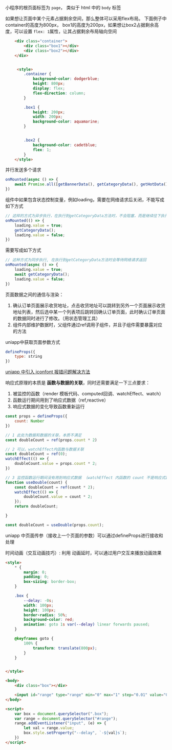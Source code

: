 小程序的根页面标签为 `page`， 类似于 html 中的 `body` 标签


如果想让页面中某个元素占据剩余空间，那么整体可以采用flex布局。
下面例子中 container的高度为800px， box1的高度为200px，如果想让box2占据剩余高度，可以设置 `flex: 1`属性，让其占据剩余布局轴向空间
```html
    <div class="container">
        <div class="box1"></div>
        <div class="box2"></div>
    </div>


     <style>
        .container {
            background-color: dodgerblue;
            height: 800px;
            display: flex;
            flex-direction: column;
        }

        .box1 {
            height: 200px;
            width: 200px;
            background-color: aquamarine;
        }


        .box2 {
            background-color: cadetblue;
            flex: 1;
        }
    </style>
```


并行发送多个请求
```js
onMounted(async () => {
    await Promise.all([getBannerData(), getCategoryData(), getHotData()])
})
```

组件中如果包含状态控制变量，例如loading，需要在网络请求后关闭，不能写成如下方式
```js
// 这样的方式为异步执行，在执行到getCategoryData方法时，不会阻塞，而是继续往下执行，此时状态改变后网路请求可能还没完成
onMounted(() => {
    loading.value = true;
    getCategoryData();
    loading.value = false;
})
```
需要写成如下方式
```js
// 这种方式为同步执行, 在执行到getCategoryData方法时会等待网络请求返回
onMounted(async () => {
    loading.value = true;
    await getCategoryData();
    loading.value = false;
})
```


页面数据之间的通信与渲染：
1. 确认订单页面展示收货地址，点击收货地址可以跳转到另外一个页面展示收货地址列表，然后选中某一个列表项后跳转回确认订单页面，此时确认订单页面的数据同时进行了修改。（用状态管理工具）
2. 组件内部维护数据时，父组件通过ref调用子组件，并且子组件需要暴露对应的方法



uniapp中获取页面参数方式
```js
defineProps({
    type: string
})
```


[uniapp 中引入 iconfont 报错问题解决方法](https://ask.dcloud.net.cn/article/35443)


响应式原理的本质是 **函数与数据的关联**，同时还需要满足一下三点要求：
1. 被监控的函数（render 模板代码、computed回调、watchEffect、watch）
2. 函数运行期间用到了响应式数据（ref,reactive）
3. 响应式数据的变化导致函数重新运行

```js
const props = defineProps({
    count: Number
})

// 1 此处为数据和数据的关联，本质不满足
const doubleCount = ref(props.count * 2)

// 2 可以，watchEffect内函数与数据关联
const doubleCount = ref(0);
watchEffect(() => {
    doubleCount.value = props.count * 2;
})

// 3 监控函数运行期间没有用到响应式数据 （watchEffect 内函数的 count 不是响应式数据）
function useDouble(count) {
    const doubleCount = ref(count * 2);
    watchEffect(() => {
        doubleCount.value = count * 2;
    });
    return doubleCount;

}

const doubleCount = useDouble(props.count);
```


uniapp 中页面传参（接收上一个页面的参数）可以通过defineProps进行接收和处理


时间动画（交互动画技巧）: 利用 动画延时，可以通过用户交互来播放动画效果

```html
<style>
    * {
        margin: 0;
        padding: 0;
        box-sizing: border-box;
    }

    .box {
        --delay: -0s;
        width: 100px;
        height: 100px;
        border-radius: 50%;
        background-color: red;
        animation: goto 1s var(--delay) linear forwards paused;
    }

    @keyframes goto {
        100% {
            transform: translate(800px);
        }
    }


</style>

<body>
    <div class="box"></div>

    <input id="range" type="range" min="0" max="1" step="0.01" value="0" />
</body>

<script>
    var box = document.querySelector(".box");
    var range = document.querySelector("#range");
    range.addEventListener("input", (e) => {
        let val = range.value;
        box.style.setProperty("--delay", `-${val}s`);
    })
</script>
```